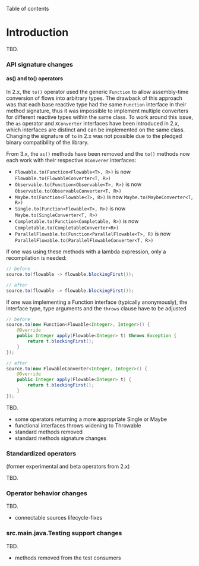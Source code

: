 Table of contents

# Introduction
TBD.

### API signature changes

#### as() and to() operators

In 2.x, the `to()` operator used the generic `Function` to allow assembly-time conversion of flows into arbitrary types. The drawback of this
approach was that each base reactive type had the same `Function` interface in their method signature, 
thus it was impossible to implement multiple converters for different reactive types within the same class. 
To work around this issue, the `as` operator and `XConverter` interfaces have been introduced
in 2.x, which interfaces are distinct and can be implemented on the same class. Changing the signature of `to` in 2.x was not possible due
to the pledged binary compatibility of the library.

From 3.x, the `as()` methods have been removed and the `to()` methods now each work with their respective `XConverer` interfaces:

- `Flowable.to(Function<Flowable<T>, R>)` is now `Flowable.to(FlowableConverter<T, R>)`
- `Observable.to(Function<Observable<T>, R>)` is now `Observable.to(ObservableConverter<T, R>)`
- `Maybe.to(Function<Flowable<T>, R>)` is now `Maybe.to(MaybeConverter<T, R>)`
- `Single.to(Function<Flowable<T>, R>)` is now `Maybe.to(SingleConverter<T, R>)`
- `Completable.to(Function<Completable, R>)` is now `Completable.to(CompletableConverter<R>)`
- `ParallelFlowable.to(Function<ParallelFlowable<T>, R)` is now `ParallelFlowable.to(ParallelFlowableConverter<T, R>)`

If one was using these methods with a lambda expression, only a recompilation is needed:

```java
// before
source.to(flowable -> flowable.blockingFirst());

// after
source.to(flowable -> flowable.blockingFirst());
```

If one was implementing a Function interface (typically anonymously), the interface type, type arguments and the `throws` clause have to be adjusted

```java
// before
source.to(new Function<Flowable<Integer>, Integer>() {
    @Override
    public Integer apply(Flowable<Integer> t) throws Exception {
        return t.blockingFirst();
    }
});

// after
source.to(new FlowableConverter<Integer, Integer>() {
    @Override
    public Integer apply(Flowable<Integer> t) {
        return t.blockingFirst();
    }
});
```

TBD.

- some operators returning a more appropriate Single or Maybe
- functional interfaces throws widening to Throwable
- standard methods removed
- standard methods signature changes

### Standardized operators

(former experimental and beta operators from 2.x)

TBD.

### Operator behavior changes

TBD.

- connectable sources lifecycle-fixes


### src.main.java.Testing support changes

TBD.

- methods removed from the test consumers
